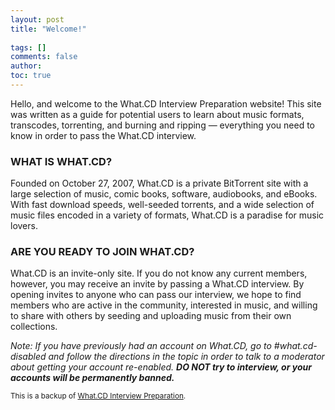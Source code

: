```yaml
---
layout: post
title: "Welcome!"
  
tags: []
comments: false
author: 
toc: true
---
```


Hello, and welcome to the What.CD Interview Preparation website! This site was written as a guide for potential users to learn about music formats, transcodes, torrenting, and burning and ripping — everything you need to know in order to pass the What.CD interview.

### WHAT IS WHAT.CD?

Founded on October 27, 2007, What.CD is a private BitTorrent site with a large selection of music, comic books, software, audiobooks, and eBooks. With fast download speeds, well-seeded torrents, and a wide selection of music files encoded in a variety of formats, What.CD is a paradise for music lovers.

### ARE YOU READY TO JOIN WHAT.CD?

What.CD is an invite-only site. If you do not know any current members, however, you may receive an invite by passing a What.CD interview. By opening invites to anyone who can pass our interview, we hope to find members who are active in the community, interested in music, and willing to share with others by seeding and uploading music from their own collections.

*Note: If you have previously had an account on What.CD, go to #what.cd-disabled and follow the directions in the topic in order to talk to a moderator about getting your account re-enabled. **DO NOT try to interview, or your accounts will be permanently banned.***

<small>This is a backup of <a href="https://opentrackers.org/whatinterviewprep.com/index.html" target="_blank">What.CD Interview Preparation</a>.</small>